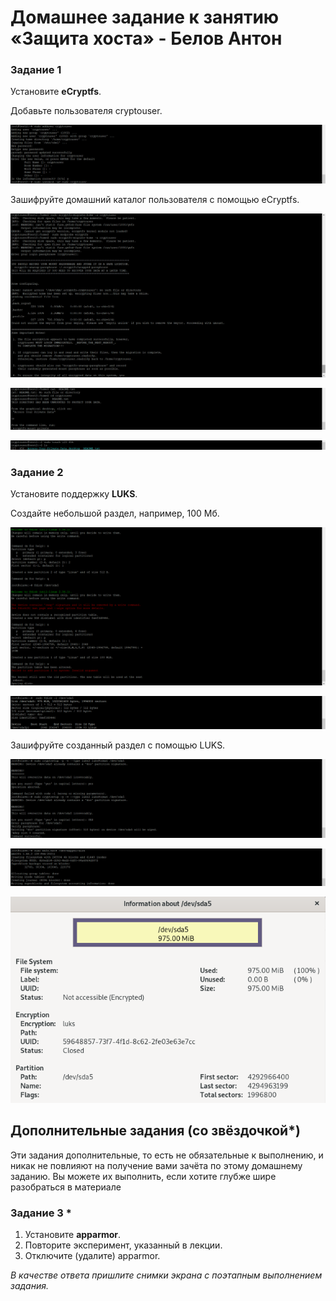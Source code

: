 # Домашнее задание к занятию  «Защита хоста» - Белов Антон


### Задание 1

 Установите **eCryptfs**.
 
 Добавьте пользователя cryptouser.
 
  ![1-1](./scrshts/13_2/tz_1.1.png)
  
 Зашифруйте домашний каталог пользователя с помощью eCryptfs.

  ![1-2](./scrshts/13_2/tz_1.2.png)

  ![1-3](./scrshts/13_2/tz_1.3.png)

  ![1-4](./scrshts/13_2/tz_1.4.png)


### Задание 2

 Установите поддержку **LUKS**.
 
 Создайте небольшой раздел, например, 100 Мб. 
 
![2-1](./scrshts/13_2/tz_2.1.png)

![2-2](./scrshts/13_2/tz_2.2.png)

 Зашифруйте созданный раздел с помощью LUKS.
 
 ![2-3](./scrshts/13_2/tz_2.3.png)

 ![2-4](./scrshts/13_2/tz_2.4.png)

 ![2-5](./scrshts/13_2/tz_2.5.png)



## Дополнительные задания (со звёздочкой*)

Эти задания дополнительные, то есть не обязательные к выполнению, и никак не повлияют на получение вами зачёта по этому домашнему заданию. Вы можете их выполнить, если хотите глубже шире разобраться в материале

### Задание 3 *

1. Установите **apparmor**.
2. Повторите эксперимент, указанный в лекции.
3. Отключите (удалите) apparmor.


*В качестве ответа пришлите снимки экрана с поэтапным выполнением задания.*


